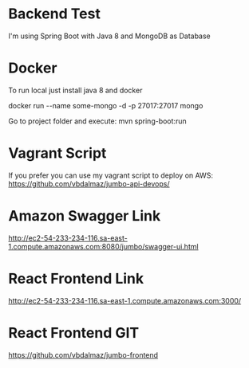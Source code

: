 # Backend Test

I'm using Spring Boot with Java 8 and MongoDB as Database

# Docker 
To run local just install java 8 and docker

docker run --name some-mongo -d -p 27017:27017 mongo

Go to project folder and execute:
mvn spring-boot:run

# Vagrant Script 
If you prefer you can use my vagrant script to deploy on AWS: 
https://github.com/vbdalmaz/jumbo-api-devops/

# Amazon Swagger Link
http://ec2-54-233-234-116.sa-east-1.compute.amazonaws.com:8080/jumbo/swagger-ui.html

# React Frontend Link
http://ec2-54-233-234-116.sa-east-1.compute.amazonaws.com:3000/

# React Frontend GIT
https://github.com/vbdalmaz/jumbo-frontend
